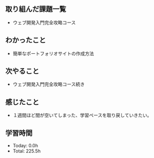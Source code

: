 ## 取り組んだ課題一覧
- ウェブ開発入門完全攻略コース
## わかったこと
- 簡単なポートフォリオサイトの作成方法
## 次やること
- ウェブ開発入門完全攻略コース続き
## 感じたこと
- １週間ほど間が空いてしまった、学習ペースを取り戻していきたい。
## 学習時間
- Today: 0.0h
- Total: 225.5h
